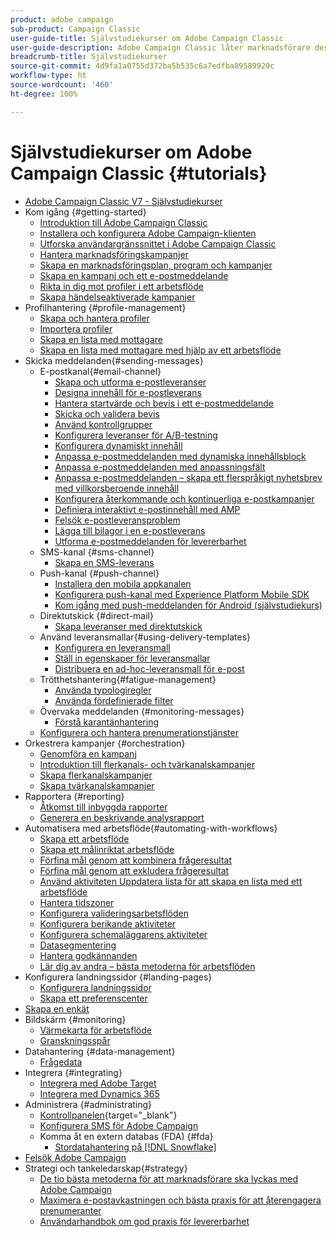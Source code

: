 ```yaml
---
product: adobe campaign
sub-product: Campaign Classic
user-guide-title: Självstudiekurser om Adobe Campaign Classic
user-guide-description: Adobe Campaign Classic låter marknadsförare designa kundupplevelser över flera kanaler och levererar en miljö för visuell kampanjorkestrering, interaktionshantering i realtid och körning över flera kanaler.
breadcrumb-title: Självstudiekurser
source-git-commit: 4d9fa1a0755d372ba5b535c6a7edfba89589929c
workflow-type: ht
source-wordcount: '460'
ht-degree: 100%

---
```



# Självstudiekurser om Adobe Campaign Classic {#tutorials}

+ [Adobe Campaign Classic V7 - Självstudiekurser](/help/overview.md)
+ Kom igång {#getting-started}
   + [Introduktion till Adobe Campaign Classic](/help/getting-started/introduction-to-adobe-campaign-classic.md)
   + [Installera och konfigurera Adobe Campaign-klienten](/help/getting-started/install-and-setup-the-adobe-campaign-client.md)
   + [Utforska användargränssnittet i Adobe Campaign Classic](/help/getting-started/exploring-the-adobe-campaign-classic-user-interface.md)
   + [Hantera marknadsföringskampanjer](/help/getting-started/managing-marketing-campaigns.md)
   + [Skapa en marknadsföringsplan, program och kampanjer](/help/getting-started/creating-a-marketing-plan-programs-and-campaigns.md)
   + [Skapa en kampanj och ett e-postmeddelande](/help/getting-started/creating-a-campaign-and-an-email.md)
   + [Rikta in dig mot profiler i ett arbetsflöde](/help/getting-started/targeting-profiles-in-a-workflow.md)
   + [Skapa händelseaktiverade kampanjer](/help/getting-started/create-event-triggered-campaigns.md)
+ Profilhantering {#profile-management}
   + [Skapa och hantera profiler](/help/profile-management/create-and-manage-profiles.md)
   + [Importera profiler](/help/data-management/importing-profiles.md)
   + [Skapa en lista med mottagare](/help/profile-management/creating-a-list-of-recipients.md)
   + [Skapa en lista med mottagare med hjälp av ett arbetsflöde](/help/profile-management/creating-a-list-of-recipients-with-a-workflow.md)
+ Skicka meddelanden{#sending-messages}
   + E-postkanal{#email-channel}
      + [Skapa och utforma e-postleveranser](/help/sending-messages/email-channel/create-and-design-email-deliveries.md)
      + [Designa innehåll för e-postleverans](/help/sending-messages/email-channel/design-email-delivery-content.md)
      + [Hantera startvärde och bevis i ett e-postmeddelande](/help/sending-messages/email-channel/managing-seed-and-proofs.md)
      + [Skicka och validera bevis](/help/sending-messages/email-channel/send-and-validate-proofs.md)
      + [Använd kontrollgrupper](/help/sending-messages/email-channel/use-control-groups.md)
      + [Konfigurera leveranser för A/B-testning](/help/sending-messages/email-channel/configure-deliveries-for-ab-testing.md)
      + [Konfigurera dynamiskt innehåll](/help/sending-messages/email-channel/configuring-dynamic-content.md)
      + [Anpassa e-postmeddelanden med dynamiska innehållsblock](/help/sending-messages/email-channel/personalization-with-dynamic-content-blocks.md)
      + [Anpassa e-postmeddelanden med anpassningsfält](/help/sending-messages/email-channel/personalizing-emails-using-personalization-fields.md)
      + [Anpassa e-postmeddelanden – skapa ett flerspråkigt nyhetsbrev med villkorsberoende innehåll](/help/sending-messages/email-channel/personalizing-emails-create-a-multi-lingual-newsletter-using-conditional-content.md)
      + [Konfigurera återkommande och kontinuerliga e-postkampanjer](/help/sending-messages/recurring-deliveries.md)
      + [Definiera interaktivt e-postinnehåll med AMP](/help/sending-messages/email-channel/defining-interactive-email-content-with-amp.md)
      + [Felsök e-postleveransproblem](/help/sending-messages/email-channel/troubleshooting-email-delivery-issues.md)
      + [Lägga till bilagor i en e-postleverans](/help/sending-messages/email-channel/add-attachments-to-an-email-delivery.md)
      + [Utforma e-postmeddelanden för levererbarhet](/help/sending-messages/email-channel/design-emails-for-deliverability.md)
   + SMS-kanal {#sms-channel}
      + [Skapa en SMS-leverans](/help/sending-messages/mobile-channel/create-a-sms-delivery.md)
   + Push-kanal {#push-channel}
      + [Installera den mobila appkanalen](/help/sending-messages/mobile-channel/installing-the-mobile-app-channel.md)
      + [Konfigurera push-kanal med Experience Platform Mobile SDK](/help/sending-messages/mobile-channel/configure-push-using-aep-mobile-sdk.md)
      + [Kom igång med push-meddelanden för Android (självstudiekurs)](https://experienceleague.adobe.com/docs/campaign-classic-learn/getting-started-with-push-notifications-for-android/introduction.html?lang=sv)
   + Direktutskick {#direct-mail}
      + [Skapa leveranser med direktutskick](/help/sending-messages/direct-mail/creating-direct-mail-deliveries.md)
   + Använd leveransmallar{#using-delivery-templates}
      + [Konfigurera en leveransmall](/help/sending-messages/using-delivery-templates/configuring-a-delivery-template.md)
      + [Ställ in egenskaper för leveransmallar](/help/sending-messages/using-delivery-templates/setting-delivery-template-properties.md)
      + [Distribuera en ad-hoc-leveransmall för e-post](/help/sending-messages/using-delivery-templates/deploying-ad-hoc-email-delivery-template.md)
   + Trötthetshantering{#fatigue-management}
      + [Använda typologiregler](/help/sending-messages/fatigue-management/typology-rules-for-fatigue-management.md)
      + [Använda fördefinierade filter](/help/sending-messages/fatigue-management/fatigue-management-using-filters.md)
   + Övervaka meddelanden {#monitoring-messages}
      + [Förstå karantänhantering](/help/sending-messages/quarantine-management.md)
   + [Konfigurera och hantera prenumerationstjänster](/help/sending-messages/configuring-and-managing-subscription-services.md)
+ Orkestrera kampanjer {#orchestration}
   + [Genomföra en kampanj](/help/orchestrating-campaigns/executing-a-campaign.md)
   + [Introduktion till flerkanals- och tvärkanalskampanjer](/help/orchestrating-campaigns/introduction-to-cross-and-multi-channel-campaigns.md)
   + [Skapa flerkanalskampanjer](/help/orchestrating-campaigns/multi-channel-campaigns.md)
   + [Skapa tvärkanalskampanjer](/help/orchestrating-campaigns/cross-channel-campaigns.md)
+ Rapportera {#reporting}
   + [Åtkomst till inbyggda rapporter](/help/reporting/accessing-built-in-reports.md)
   + [Generera en beskrivande analysrapport](/help/reporting/generating-a-descriptive-analysis-report.md)
+ Automatisera med arbetsflöde{#automating-with-workflows}
   + [Skapa ett arbetsflöde](/help/automating-with-workflows/creating-a-workflow.md)
   + [Skapa ett målinriktat arbetsflöde](/help/automating-with-workflows/creating-a-targeting-workflow.md)
   + [Förfina mål genom att kombinera frågeresultat](/help/automating-with-workflows/refining-targets-by-combining-query-results.md)
   + [Förfina mål genom att exkludera frågeresultat](/help/automating-with-workflows/refining-targets-by-excluding-query-results.md)
   + [Använd aktiviteten Uppdatera lista för att skapa en lista med ett arbetsflöde](/help/automating-with-workflows/using-the-update-list-activity.md)
   + [Hantera tidszoner](/help/automating-with-workflows/manage-time-zones.md)
   + [Konfigurera valideringsarbetsflöden](/help/automating-with-workflows/validation-flow-configuration.md)
   + [Konfigurera berikande aktiviteter](/help/automating-with-workflows/enrichment-activity.md)
   + [Konfigurera schemaläggarens aktiviteter](/help/automating-with-workflows/configure-scheduler-activities.md)
   + [Datasegmentering](/help/data-management/data-segmentation.md)
   + [Hantera godkännanden](/help/automating-with-workflows/managing-approvals.md)
   + [Lär dig av andra – bästa metoderna för arbetsflöden](/help/automating-with-workflows/workflow-best-practices-for-marketers.md)
+ Konfigurera landningssidor {#landing-pages}
   + [Konfigurera landningssidor](/help/designing-content/configure-landingpages.md)
   + [Skapa ett preferenscenter](/help/designing-content/create-a-preference-center.md)
+ [Skapa en enkät](/help/designing-content/create-a-survey.md)
+ Bildskärm {#monitoring}
   + [Värmekarta för arbetsflöde](/help/monitoring-campaign-classic/workflow-heatmap.md)
   + [Granskningsspår](/help/monitoring-campaign-classic/audit-trail.md)
+ Datahantering {#data-management}
   + [Frågedata](/help/data-management/query-data.md)
+ Integrera {#integrating}
   + [Integrera med Adobe Target](/help/integrations/target-integration.md)
   + [Integrera med Dynamics 365](/help/integrations/dynamics365-integration.md)
+ Administrera {#administrating}
   + [Kontrollpanelen](https://experienceleague.adobe.com/docs/control-panel-learn/control-panel/control-panel-overview.html?lang=sv){target="_blank"}
   + [Konfigurera SMS för Adobe Campaign](https://experienceleague.adobe.com/docs/campaign-learn/set-up-sms-for-adobe-campaign/overview.html?lang=sv)
   + Komma åt en extern databas (FDA) {#fda}
      + [Stordatahantering på  [!DNL Snowflake]](/help/administrating/snowflake/big-data-segmentation-on-snowflake.md)
+ [Felsök Adobe Campaign](https://experienceleague.adobe.com/docs/campaign-classic-learn/troubleshooting/overview.html?lang=sv)
+ Strategi och tankeledarskap{#strategy}
   + [De tio bästa metoderna för att marknadsförare ska lyckas med Adobe Campaign](/help/strategy/10-best-practices-for-marketers.md)
   + [Maximera e-postavkastningen och bästa praxis för att återengagera prenumeranter](https://experienceleague.adobe.com/docs/campaign-learn/tutorials/strategy/campaign-maximize-email-best-practices.html?lang=sv)
   + [Användarhandbok om god praxis för levererbarhet](https://experienceleague.adobe.com/docs/deliverability-learn/deliverability-best-practice-guide/introduction.html?lang=sv)

